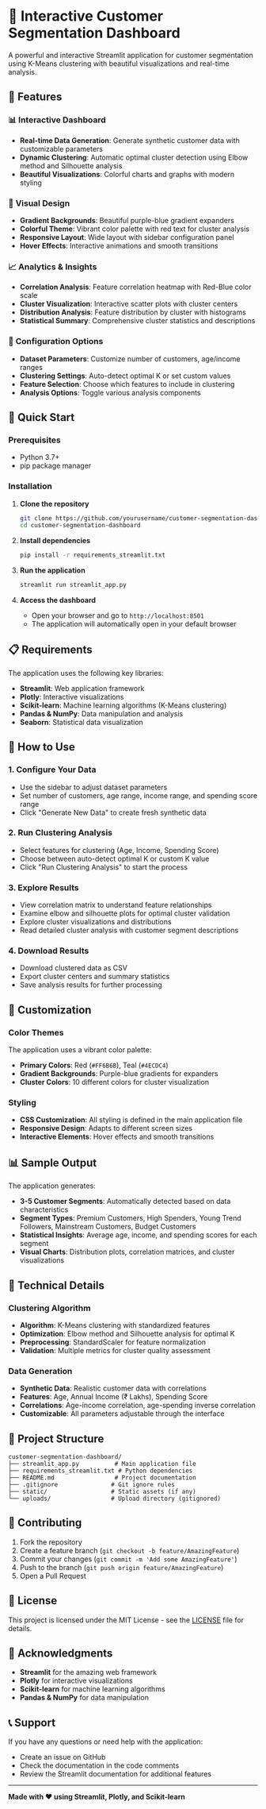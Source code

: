 # 🎯 Interactive Customer Segmentation Dashboard

A powerful and interactive Streamlit application for customer segmentation using K-Means clustering with beautiful visualizations and real-time analysis.

## 🌟 Features

### 📊 **Interactive Dashboard**
- **Real-time Data Generation**: Generate synthetic customer data with customizable parameters
- **Dynamic Clustering**: Automatic optimal cluster detection using Elbow method and Silhouette analysis
- **Beautiful Visualizations**: Colorful charts and graphs with modern styling

### 🎨 **Visual Design**
- **Gradient Backgrounds**: Beautiful purple-blue gradient expanders
- **Colorful Theme**: Vibrant color palette with red text for cluster analysis
- **Responsive Layout**: Wide layout with sidebar configuration panel
- **Hover Effects**: Interactive animations and smooth transitions

### 📈 **Analytics & Insights**
- **Correlation Analysis**: Feature correlation heatmap with Red-Blue color scale
- **Cluster Visualization**: Interactive scatter plots with cluster centers
- **Distribution Analysis**: Feature distribution by cluster with histograms
- **Statistical Summary**: Comprehensive cluster statistics and descriptions

### 🔧 **Configuration Options**
- **Dataset Parameters**: Customize number of customers, age/income ranges
- **Clustering Settings**: Auto-detect optimal K or set custom values
- **Feature Selection**: Choose which features to include in clustering
- **Analysis Options**: Toggle various analysis components

## 🚀 Quick Start

### Prerequisites
- Python 3.7+
- pip package manager

### Installation

1. **Clone the repository**
   ```bash
   git clone https://github.com/yourusername/customer-segmentation-dashboard.git
   cd customer-segmentation-dashboard
   ```

2. **Install dependencies**
   ```bash
   pip install -r requirements_streamlit.txt
   ```

3. **Run the application**
   ```bash
   streamlit run streamlit_app.py
   ```

4. **Access the dashboard**
   - Open your browser and go to `http://localhost:8501`
   - The application will automatically open in your default browser

## 📋 Requirements

The application uses the following key libraries:
- **Streamlit**: Web application framework
- **Plotly**: Interactive visualizations
- **Scikit-learn**: Machine learning algorithms (K-Means clustering)
- **Pandas & NumPy**: Data manipulation and analysis
- **Seaborn**: Statistical data visualization

## 🎯 How to Use

### 1. **Configure Your Data**
   - Use the sidebar to adjust dataset parameters
   - Set number of customers, age range, income range, and spending score range
   - Click "Generate New Data" to create fresh synthetic data

### 2. **Run Clustering Analysis**
   - Select features for clustering (Age, Income, Spending Score)
   - Choose between auto-detect optimal K or custom K value
   - Click "Run Clustering Analysis" to start the process

### 3. **Explore Results**
   - View correlation matrix to understand feature relationships
   - Examine elbow and silhouette plots for optimal cluster validation
   - Explore cluster visualizations and distributions
   - Read detailed cluster analysis with customer segment descriptions

### 4. **Download Results**
   - Download clustered data as CSV
   - Export cluster centers and summary statistics
   - Save analysis results for further processing

## 🎨 Customization

### **Color Themes**
The application uses a vibrant color palette:
- **Primary Colors**: Red (`#FF6B6B`), Teal (`#4ECDC4`)
- **Gradient Backgrounds**: Purple-blue gradients for expanders
- **Cluster Colors**: 10 different colors for cluster visualization

### **Styling**
- **CSS Customization**: All styling is defined in the main application file
- **Responsive Design**: Adapts to different screen sizes
- **Interactive Elements**: Hover effects and smooth transitions

## 📊 Sample Output

The application generates:
- **3-5 Customer Segments**: Automatically detected based on data characteristics
- **Segment Types**: Premium Customers, High Spenders, Young Trend Followers, Mainstream Customers, Budget Customers
- **Statistical Insights**: Average age, income, and spending scores for each segment
- **Visual Charts**: Distribution plots, correlation matrices, and cluster visualizations

## 🔧 Technical Details

### **Clustering Algorithm**
- **Algorithm**: K-Means clustering with standardized features
- **Optimization**: Elbow method and Silhouette analysis for optimal K
- **Preprocessing**: StandardScaler for feature normalization
- **Validation**: Multiple metrics for cluster quality assessment

### **Data Generation**
- **Synthetic Data**: Realistic customer data with correlations
- **Features**: Age, Annual Income (₹ Lakhs), Spending Score
- **Correlations**: Age-income correlation, age-spending inverse correlation
- **Customizable**: All parameters adjustable through the interface

## 📁 Project Structure

```
customer-segmentation-dashboard/
├── streamlit_app.py          # Main application file
├── requirements_streamlit.txt # Python dependencies
├── README.md                 # Project documentation
├── .gitignore               # Git ignore rules
├── static/                  # Static assets (if any)
└── uploads/                 # Upload directory (gitignored)
```

## 🤝 Contributing

1. Fork the repository
2. Create a feature branch (`git checkout -b feature/AmazingFeature`)
3. Commit your changes (`git commit -m 'Add some AmazingFeature'`)
4. Push to the branch (`git push origin feature/AmazingFeature`)
5. Open a Pull Request

## 📝 License

This project is licensed under the MIT License - see the [LICENSE](LICENSE) file for details.

## 🙏 Acknowledgments

- **Streamlit** for the amazing web framework
- **Plotly** for interactive visualizations
- **Scikit-learn** for machine learning algorithms
- **Pandas & NumPy** for data manipulation

## 📞 Support

If you have any questions or need help with the application:
- Create an issue on GitHub
- Check the documentation in the code comments
- Review the Streamlit documentation for additional features

---

**Made with ❤️ using Streamlit, Plotly, and Scikit-learn** 